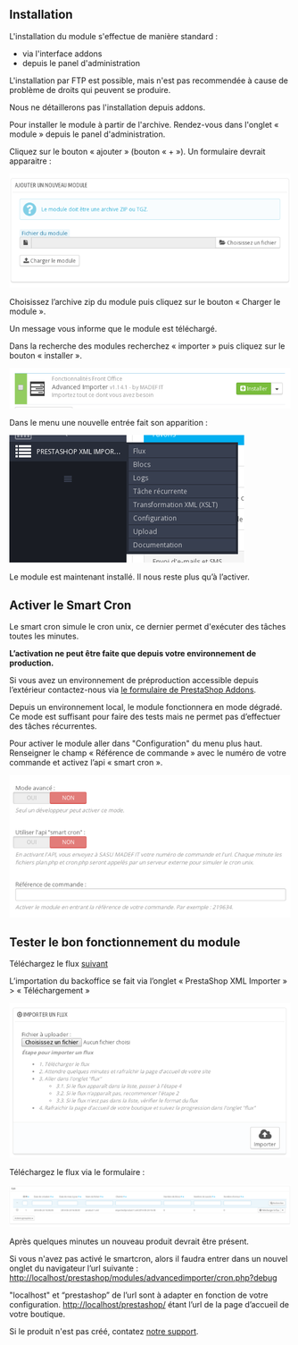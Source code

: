 ## Installation

L'installation du module s'effectue de manière standard :
- via l'interface addons
- depuis le panel d'administration

L'installation par FTP est possible, mais n'est pas recommendée à cause de problème de droits qui peuvent se produire.

Nous ne détaillerons pas l'installation depuis addons.

Pour installer le module à partir de l'archive. Rendez-vous dans l'onglet « module » depuis le panel d'administration.

Cliquez sur le bouton « ajouter » (bouton « + »). Un formulaire devrait apparaitre :

![image alt text](media/image_0.png)

Choisissez l’archive zip du module puis cliquez sur le bouton « Charger le module ».

Un message vous informe que le module est téléchargé.

Dans la recherche des modules recherchez « importer » puis cliquez sur le bouton « installer ».

![image alt text](media/image_1.png)

Dans le menu une nouvelle entrée fait son apparition :

![image alt text](media/image_2.png)

Le module est maintenant installé. Il nous reste plus qu’à l’activer.

## Activer le Smart Cron

Le smart cron simule le cron unix, ce dernier permet d'exécuter des tâches toutes les minutes.

**L’activation ne peut être faite que depuis votre environnement de production.**

Si vous avez un environnement de préproduction accessible depuis l’extérieur contactez-nous via [le formulaire de PrestaShop Addons](https://addons.prestashop.com/fr/contactez-nous?id_product=7951).

Depuis un environnement local, le module fonctionnera en mode dégradé. Ce mode est suffisant pour faire des tests mais ne permet pas d’effectuer des tâches récurrentes.

Pour activer le module aller dans "Configuration" du menu plus haut. Renseigner le champ « Référence de commande » avec le numéro de votre commande et activez l’api « smart cron ».

![image alt text](media/image_3.png)

## Tester le bon fonctionnement du module

Téléchargez le flux [suivant](!flow/check-install.xml)

L’importation du backoffice se fait via l’onglet « PrestaShop XML Importer » > « Téléchargement »

![image alt text](media/image_4.png)

Téléchargez le flux via le formulaire :

![image alt text](media/image_5.png)

Après quelques minutes un nouveau produit devrait être présent.

Si vous n'avez pas activé le smartcron, alors il faudra entrer dans un nouvel onglet du navigateur l’url suivante : [http://localhost/prestashop/modules/advancedimporter/cron.php?debug](http://localhost/prestashop/modules/advancedimporter/cron.php?debug)

"localhost" et “prestashop” de l’url sont à adapter en fonction de votre configuration. [http://localhost/prestashop/](http://localhost/prestashop/) étant l’url de la page d’accueil de votre boutique.

Si le produit n'est pas créé, contatez [notre support](https://addons.prestashop.com/fr/contactez-nous?id_product=7951).
